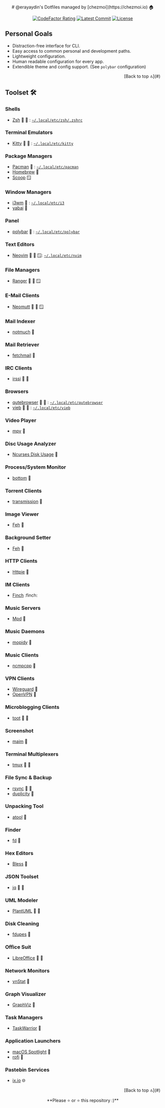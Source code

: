<div align="center">
# @erayaydin's Dotfiles
managed by [chezmoi](https://chezmoi.io) 🏠

[![CodeFactor Rating][badge-codefactor]][link-codefactor]
[![Latest Commit][badge-commit]][link-commit]
[![License][badge-license]][link-license]
</div>

## Personal Goals

- Distraction-free interface for CLI.
- Easy access to common personal and development paths.
- Lightweight configuration.
- Human readable configuration for every app.
- Extendible theme and config support. (See `polybar` configuration)

<p align="right">[Back to top 🔝](#)</p>

## Toolset 🛠️

### Shells

- [Zsh](http://zsh.sourceforge.net) :penguin: :apple: : [`~/.local/etc/zsh/.zshrc`](./dot_local/etc/zsh/dot_zshrc.tmpl)

### Terminal Emulators

- [Kitty]() :penguin: :apple: : [`~/.local/etc/kitty`](./dot_local/etc/kitty/)

### Package Managers

- [Pacman]() :penguin: : [`~/.local/etc/pacman`](./dot_local/etc/pacman/)
- [Homebrew](https://brew.sh) :apple:
- [Scoop](https://scoop.sh) 🪟

### Window Managers

- [i3wm]() :penguin: : [`~/.local/etc/i3`](./dot_local/etc/i3/)
- [yabai]() :apple:

### Panel

- [polybar]() :penguin: : [`~/.local/etc/polybar`](./dot_local/etc/polybar/)

### Text Editors

- [Neovim]() :penguin: :apple: 🪟: [`~/.local/etc/nvim`](./dot_local/etc/nvim/)

### File Managers

- [Ranger]() :penguin: :apple: 🪟

### E-Mail Clients

- [Neomutt]() :penguin: :apple: 🪟

### Mail Indexer

- [notmuch]() :penguin:

### Mail Retriever

- [fetchmail]() :penguin:

### IRC Clients

- [irssi]() :penguin: :apple:

### Browsers

- [qutebrowser]() :penguin: :apple: : [`~/.local/etc/qutebrowser`](./dot_local/etc/private_qutebrowser/)
- [vieb]() :penguin: :apple: : [`~/.local/etc/vieb`](./dot_local/etc/vieb/)

### Video Player

- [mpv]() :penguin:

### Disc Usage Analyzer

- [Ncurses Disk Usage]() :penguin:

### Process/System Monitor

- [bottom]() :penguin:

### Torrent Clients

- [transmission]() :penguin:

### Image Viewer

- [Feh]() :penguin:

### Background Setter

- [Feh]() :penguin:

### HTTP Clients

- [Httpie]() :penguin:

### IM Clients

- [Finch]() :finch:

### Music Servers

- [Mpd]() :penguin:

### Music Daemons

- [mopidy]() :penguin:

### Music Clients

- [ncmpcpp]() :penguin:

### VPN Clients

- [Wireguard]() :penguin:
- [OpenVPN]() :penguin:

### Microblogging Clients

- [toot]() :penguin: :apple:

### Screenshot

- [maim]() :penguin:

### Terminal Multiplexers

- [tmux]() :penguin: :apple:

### File Sync & Backup

- [rsync]() :penguin: :apple:
- [duplicity]() :penguin:

### Unpacking Tool

- [atool]() :penguin:

### Finder

- [fd]() :penguin:

### Hex Editors

- [Bless]() :penguin:

### JSON Toolset

- [jq]() :penguin: :apple:

### UML Modeler

- [PlantUML]() :penguin: :apple:

### Disk Cleaning

- [fdupes]() :penguin:

### Office Suit

- [LibreOffice]() :penguin: :apple:

### Network Monitors

- [vnStat]() :penguin:

### Graph Visualizer

- [GraphViz]() :penguin:

### Task Managers

- [TaskWarrior]() :penguin:

### Application Launchers

- [macOS Spotlight]() :apple:
- [rofi]() :penguin:

### Pastebin Services

- [ix.io](https://ix.io) :globe_with_meridians:

<p align="right">[Back to top 🔝](#)</p>

<div align="center">
**Please ⭐️ or ⭐️ this repository :)**
</div>

[badge-codefactor]:https://img.shields.io/codefactor/grade/github/erayaydin/dots?logo=codefactor&logoColor=white&cacheSeconds=300
[badge-commit]:https://img.shields.io/github/last-commit/erayaydin/dots?style=flat
[badge-license]:https://img.shields.io/github/license/erayaydin/dots.svg

[link-codefactor]:https://www.codefactor.io/repository/github/erayaydin/dots
[link-commit]:https://github.com/erayaydin/dots/commits/master
[link-license]:LICENSE
